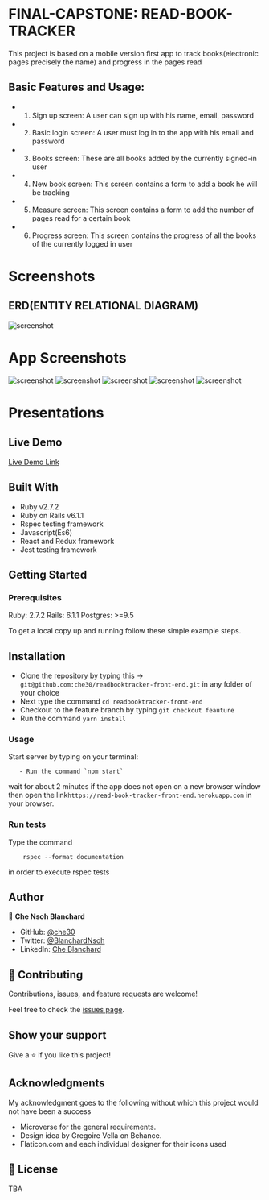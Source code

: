 # FINAL-CAPSTONE: READ-BOOK-TRACKER
This project  is based on a mobile version first app to track books(electronic pages precisely the name) and progress in the pages read
## Basic Features and Usage:
- 1. Sign up screen: A user can sign up with his name, email, password
- 2. Basic login screen: A user must log in to the app with his email and password
- 3. Books screen: These are all books added by the currently signed-in user
- 4. New book screen: This screen contains a form to add a book he will be tracking
- 5. Measure screen:  This screen contains a form to add the number of pages read for a       certain book
- 6. Progress screen: This screen contains the progress of all the books of the currently logged in user
  
# Screenshots

##   ERD(ENTITY RELATIONAL DIAGRAM)
![screenshot](app/images/tracking__app__screenshot.png)

# App Screenshots
![screenshot](app/images/tracker_login.png)
![screenshot](app/images/tracker__dashboard.png)
![screenshot](app/images/tracker__books.png)
![screenshot](app/images/tracker__newbook.png)
![screenshot](app/images/tracker__measurement.png)
# Presentations
##  Live Demo
[Live Demo Link](https://read-book-tracker-front-end.herokuapp.com/)

## Built With

- Ruby v2.7.2
- Ruby on Rails v6.1.1
- Rspec testing framework
- Javascript(Es6)
- React and Redux framework
- Jest testing framework

## Getting Started

### Prerequisites

Ruby: 2.7.2
Rails: 6.1.1
Postgres: >=9.5

To get a local copy up and running follow these simple example steps.
## Installation
- Clone the repository by typing this -> `git@github.com:che30/readbooktracker-front-end.git` in any folder of your choice
- Next type the command `cd readbooktracker-front-end` 
- Checkout  to the feature branch by  typing `git checkout feauture`
- Run the command `yarn install`

### Usage

Start server by typing on your terminal:

```
   - Run the command `npm start` 
```
wait for about 2 minutes if the app does not open on a new browser window then open the link`https://read-book-tracker-front-end.herokuapp.com` in your browser.

### Run tests
Type the command
```
    rspec --format documentation
```
in order to execute rspec tests

## Author
👤 **Che Nsoh Blanchard**

- GitHub: [@che30](https://github.com/che30)
- Twitter: [@BlanchardNsoh](https://twitter.com/che55085128 )
- LinkedIn: [Che Blanchard](https://www.linkedin.com/in/che-nsoh-9455271b0/)

## 🤝 Contributing

Contributions, issues, and feature requests are welcome!

Feel free to check the [issues page](issues/).

## Show your support

Give a ⭐️ if you like this project!

## Acknowledgments
My acknowledgment goes to the following without which this project would not have been a success
- Microverse for the general requirements.
- Design idea by Gregoire Vella on Behance.
- Flaticon.com and each individual designer for their icons used

## 📝 License

TBA